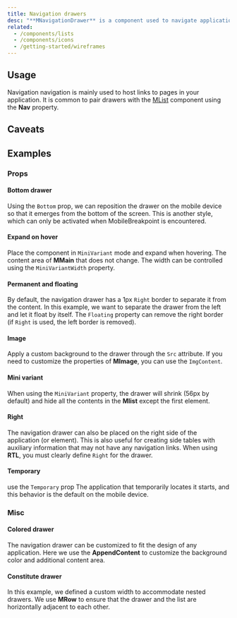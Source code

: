 ```yaml
---
title: Navigation drawers
desc: "**MNavigationDrawer** is a component used to navigate applications. It is usually wrapped and used in the **MCard** element."
related:
  - /components/lists
  - /components/icons
  - /getting-started/wireframes
---
```


## Usage

Navigation navigation is mainly used to host links to pages in your application. It is common to pair drawers with
the [MList](/blazor/components/lists) component using the **Nav** property.

<masa-example file="Examples.components.navigation_drawers.Usage"></masa-example>

## Caveats

<app-alert type="error" content="If you are using **MNavigationDrawer** with **App** property enabled, you don't need to use `Absolute` prop as in examples."></app-alert>

<app-alert type="info" content="The `ExpandOnHover` prop does not alter the content area of **MMain**. To have content area respond to `ExpandOnHover`, bind `OnMiniVariantUpdate` to a data prop."></app-alert>

## Examples

### Props

#### Bottom drawer

Using the `Bottom` prop, we can reposition the drawer on the mobile device so that it emerges from the bottom of the screen. This is another style, which can only be activated when MobileBreakpoint is encountered.

<masa-example file="Examples.components.navigation_drawers.Bottom"></masa-example>

#### Expand on hover

Place the component in `MiniVariant` mode and expand when hovering. The content area of **MMain** that does not change.
The width can be controlled using the `MiniVariantWidth` property.

<masa-example file="Examples.components.navigation_drawers.ExpandOnHover"></masa-example>

#### Permanent and floating

By default, the navigation drawer has a 1px `Right` border to separate it from the content. In this example, we want to
separate the drawer from the left and let it float by itself. The `Floating` property can remove the right border (if
`Right` is used, the left border is removed).

<masa-example file="Examples.components.navigation_drawers.Floating"></masa-example>

#### Image

Apply a custom background to the drawer through the `Src` attribute. If you need to customize the properties
of **MImage**, you can use the `ImgContent`.

<masa-example file="Examples.components.navigation_drawers.Image"></masa-example>

#### Mini variant

When using the `MiniVariant` property, the drawer will shrink (56px by default) and hide all the contents in the **Mlist**
except the first element.

<masa-example file="Examples.components.navigation_drawers.Mini"></masa-example>

#### Right

The navigation drawer can also be placed on the right side of the application (or element). This is also useful for
creating side tables with auxiliary information that may not have any navigation links. When using **RTL**, you must clearly
define `Right` for the drawer.

<masa-example file="Examples.components.navigation_drawers.Right"></masa-example>

#### Temporary

use the `Temporary` prop The application that temporarily locates it starts, and this behavior is the default on the mobile device.

<masa-example file="Examples.components.navigation_drawers.Temporary"></masa-example>

### Misc

#### Colored drawer

The navigation drawer can be customized to fit the design of any application. Here we use the **AppendContent** to customize
the background color and additional content area.

<masa-example file="Examples.components.navigation_drawers.Color"></masa-example>

#### Constitute drawer

In this example, we defined a custom width to accommodate nested drawers. We use **MRow** to ensure that the drawer and
the list are horizontally adjacent to each other.

<masa-example file="Examples.components.navigation_drawers.Constitute"></masa-example>